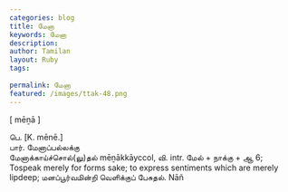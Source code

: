 ```yaml
---
categories: blog
title: மேனா
keywords: மேனா
description: 
author: Tamilan
layout: Ruby
tags: 
 
permalink: மேனா
featured: /images/ttak-48.png
---
```

  
[ mēṉā ]  
  
பெ. [K. mēnē.]  
பார். மேனாப்பல்லக்கு  
மேனாக்காய்ச்சொல்(லு)தல் mēṉākkāyccol, வி. intr. மேல் + நாக்கு + ஆ 6; Tospeak merely for forms sake; to express sentiments which are merely lipdeep; மனப்பூர்வமின்றி வெளிக்குப் பேசுதல். Nāñ